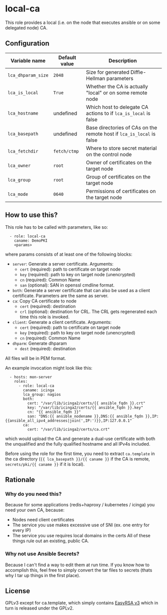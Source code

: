 # local-ca

This role provides a local (i.e. on the node that executes ansible or on some delegated node) CA.

## Configuration
| Variable name | Default value | Description |
|---------------|---------------|-------------|
| `lca_dhparam_size` | `2048` | Size for generated Diffie-Hellman parameters |
| `lca_is_local` | `True` | Whether the CA is actually "local" or on some remote node |
| `lca_hostname` | undefined | Which host to delegate CA actions to if `lca_is_local` is false |
| `lca_basepath` | undefined | Base directories of CAs on the remote host if `lca_is_local` is false |
| `lca_fetchdir` | `fetch/ctmp` | Where to store secret material on the control node |
| `lca_owner` | `root` | Owner of certificates on the target node |
| `lca_group` | `root` | Group of certificates on the target node |
| `lca_mode` | `0640` | Permissions of certificates on the target node |

## How to use this?
This role has to be called with parameters, like so:
```
  - role: local-ca
    caname: DemoPKI
    <params>
```
where params consists of at least one of the following blocks:
* `server`: Generate a server certificate. Arguments:
  * `cert` (required): path to certificate on target node
  * `key` (required): path to key on target node (unencrypted)
  * `cn` (required): Common Name
  * `san` (optional): SAN in openssl cmdline format.
* `both`: Generate a server certificate that can also be used as a client certificate. Parameters are the same as server.
* `ca`: Copy CA certificate to node
  * `cert` (required): destination
  * `crl` (optional): destination for CRL. The CRL gets regenerated each time this role is invoked.
* `client`: Generate a client certificate. Arguments:
  * `cert` (required): path to certificate on target node
  * `key` (required): path to key on target node (unencrypted)
  * `cn` (required): Common Name
* `dhparm`: Generate dhparam
  * `dest` (required): destination

All files will be in PEM format.

An example invocation might look like this:
```
  - hosts: mon-server
    roles:
      - role: local-ca
        caname: icinga
        lca_group: nagios
        both:
          cert: "/var/lib/icinga2/certs/{{ ansible_fqdn }}.crt"
          key: "/var/lib/icinga2/certs/{{ ansible_fqdn }}.key"
          cn: "{{ ansible_fqdn }}"
          san: "DNS:{{ ansible_nodename }},DNS:{{ ansible_fqdn }},IP:{{ansible_all_ipv4_addresses|join(',IP:')}},IP:127.0.0.1"
        ca:
          cert: "/var/lib/icinga2/certs/ca.crt"
```
which would upload the CA and generate a dual-use certificate with both the unqualified and the fully qualified hostname and all IPv4s included.

Before using the role for the first time, you need to extract `ca.template` in the ca directory (`{{ lca_basepath }}/{{ caname }}` if the CA is remote, `secrets/pki/{{ caname }}` if it is local).

## Rationale

### Why do you need this?
Because for some applications (redis+haproxy / kubernetes / icinga) you need your own CA, because:
* Nodes need client certificates
* The service you use makes excessive use of SNI (ex. one entry for every IP)
* The service you use requires local domains in the certs
All of these things rule out an existing, public CA.

### Why not use Ansible Secrets?
Because I can't find a way to edit them at run time. If you know how to accomplish this, feel free to simply convert the tar files to secrets (thats why I tar up things in the first place).

## License
GPLv3 except for ca.template, which simply contains [EasyRSA v3](https://github.com/OpenVPN/easy-rsa) which in turn is released under the GPLv2.
